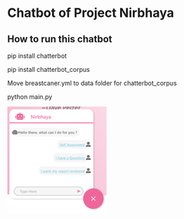 # Chatbot of Project Nirbhaya #

## How to run this chatbot ##

pip install chatterbot  

pip install chatterbot_corpus  


Move breastcaner.yml to data folder for chatterbot_corpus  

python main.py 

![](https://github.com/hackForPink/project_nirbhaya/blob/master/images/chatbot.png)
